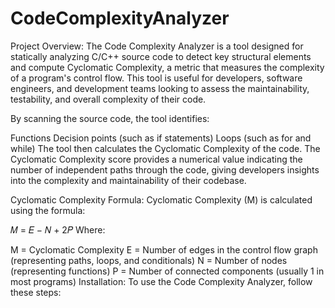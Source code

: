 # CodeComplexityAnalyzer
Project Overview:
The Code Complexity Analyzer is a tool designed for statically analyzing C/C++ source code to detect key structural elements and compute Cyclomatic Complexity, a metric that measures the complexity of a program's control flow. This tool is useful for developers, software engineers, and development teams looking to assess the maintainability, testability, and overall complexity of their code.

By scanning the source code, the tool identifies:

Functions
Decision points (such as if statements)
Loops (such as for and while)
The tool then calculates the Cyclomatic Complexity of the code. The Cyclomatic Complexity score provides a numerical value indicating the number of independent paths through the code, giving developers insights into the complexity and maintainability of their codebase.

Cyclomatic Complexity Formula:
Cyclomatic Complexity (M) is calculated using the formula:

𝑀 = 𝐸 − 𝑁 + 2𝑃
Where:

M = Cyclomatic Complexity
E = Number of edges in the control flow graph (representing paths, loops, and conditionals)
N = Number of nodes (representing functions)
P = Number of connected components (usually 1 in most programs)
Installation:
To use the Code Complexity Analyzer, follow these steps:

